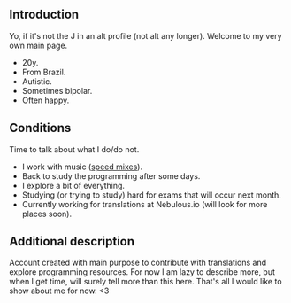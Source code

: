 ## Introduction

Yo, if it's not the J in an alt profile (not alt any longer). Welcome to my very own main page.
- 20y.
- From Brazil.
- Autistic.
- Sometimes bipolar.
- Often happy.

## Conditions

Time to talk about what I do/do not.
- I work with music ([speed mixes](https://www.youtube.com/@Altimixes)).
- Back to study the programming after some days.
- I explore a bit of everything.
- Studying (or trying to study) hard for exams that will occur next month.
- Currently working for translations at Nebulous.io (will look for more places soon).

## Additional description

Account created with main purpose to contribute with translations and explore programming resources. For now I am lazy to describe more, but when I get time, will surely tell more than this here. That's all I would like to show about me for now. <3
